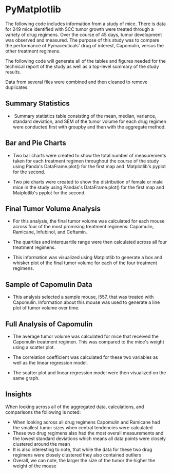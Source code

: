 # PyMatplotlib

The following code includes information from a study of mice. There is data for 249 mice identified with SCC tumor growth were treated through a variety of drug regimens. Over the course of 45 days, tumor development was observed and measured. The purpose of this study was to compare the performance of Pymaceuticals' drug of interest, Capomulin, versus the other treatment regimens. 

The following code will generate all of the tables and figures needed for the technical report of the study as well as a top-level summary of the study results.

Data from several files were combined and then cleaned to remove duplicates.

## Summary Statistics

-  Summary statistics table consisting of the mean, median, variance, standard deviation, and SEM of the tumor volume for each drug regimen were conducted first with groupby and then with the aggregate method. 

## Bar and Pie Charts

- Two bar charts were created to show the total number of measurements taken for each treatment regimen throughout the course of the study using Panda's DataFrame.plot() for the first map and  Matplotlib's pyplot for the second. 

- Two pie charts were created to show the distribution of female or male mice in the study using Pandas's DataFrame.plot() for the first map and Matplotlib's pyplot for the second.

## Final Tumor Volume Analysis

- For this analysis, the final tumor volume was calculated for each mouse across four of the most promising treatment regimens: Capomulin, Ramicane, Infubinol, and Ceftamin. 

- The quartiles and interquartile range were then calculated across all four treatment regimens.

- This information was visualized using Matplotlib to generate a box and whisker plot of the final tumor volume for each of the four treatment regimens.

## Sample of Capomulin Data

- This analysis selected a sample mouse, i557, that was treated with Capomulin. Information about this mouse was used to generate a line plot of tumor volume over time.

## Full Analysis of Capomulin

- The average tumor volume was calculated for mice that received the Capomulin treatment regimen. This was compared to the mice's weight using a scatter plot. 

- The correlation coefficient was calculated for these two variables as well as the linear regression model. 

- The scatter plot and linear regression model were then visualized on the same graph. 

## Insights

When looking across all of the aggregated data, calculations, and comparisons the following is noted: 
- When looking across all drug regimens Capomulin and Ramicane had the smallest tumor sizes when central tendencies were calculated
- These two drug regimens also had the most overall measurements and the lowest standard deviations which means all data points were closely clustered around the mean
- It is also interesting to note, that while the data for these two drug regimens were closely clustered they also contained outliers
- Overall, we can note, the larger the size of the tumor the higher the weight of the mouse

